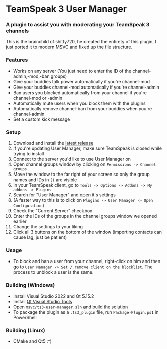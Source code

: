 # TeamSpeak 3 User Manager

### A plugin to assist you with moderating your TeamSpeak 3 channels

This is the brainchild of shitty720, he created the entirety of this plugin, I just ported it to modern MSVC and fixed up the file structure.

### Features
- Works on any server (You just need to enter the ID of the channel-admin,-mod,-ban groups)
- Give your buddies talk power automatically if you're channel-mod
- Give your buddies channel-mod automatically if you're channel-admin
- Ban users you blocked automatically from your channel if you're channel-mod or -admin
- Automatically mute users when you block them with the plugins
- Automatically remove channel-ban from your buddies when you're channel-admin
- Set a custom kick message

### Setup
1. Download and install the [latest release](https://github.com/aequabit/ts3-user-manager/releases/latest)
2. If you're updating User Manager, make sure TeamSpeak is closed while trying to install
3. Connect to the server you'd like to use User Manager on
4. Open channel groups window by clicking on `Permissions -> Channel groups`
5. Move the window to the far right of your screen so only the group names and IDs in `()` are visible
6. In your TeamSpeak client, go to `Tools -> Options -> Addons -> My addons -> Plugins`
7. Search for "User Manager" and open it's settings
8. (A faster way to this is to click on `Plugins -> User Manager -> Open Configuration`)
9. Check the "Current Server" checkbox
10. Enter the IDs of the groups in the channel groups window we opened earlier
11. Change the settings to your liking
12. Click all 3 buttons on the bottom of the window (importing contacts can cause lag, just be patient)

### Usage
- To block and ban a user from your channel, right-click on him and then go to `User Manager -> Set / remove client on the blocklist`. The process to unblock a user is the same.

### Building (Windows)
- Install Visual Studio 2022 and Qt 5.15.2
- Install [Qt Visual Studio Tools](https://marketplace.visualstudio.com/items?itemName=TheQtCompany.QtVisualStudioTools2022)
- Open `msvc/ts3-user-manager.sln` and build the solution
- To package the plugin as a `.ts3_plugin` file, run `Package-Plugin.ps1` in PowerShell

### Building (Linux)
- CMake and Qt5 :^)
